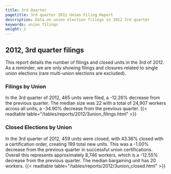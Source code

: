 ```yaml
---
title: 3rd Quarter 
pagetitle: 3rd quarter 2012 Union Filing Report
description: Data on union election filings in 2012 3rd quarter 
keywords: union filings
weight: 1
---
```


## 2012, 3rd quarter filings

This report details the number of filings and closed units in the 3rd of 2012. As a reminder, we are only showing filings and closures related to single union elections (rare multi-union elections are excluded).

### Filings by Union
In the 3rd quarter of 2012, 465 units were filed, a -12.26% decrease from the previous quarter. The median size was 22 with a total of 24,907 workers across all units, a -34.90% decrease from the previous quarter.
{{< readtable table="/tables/reports/2012/3union_filings.html" >}}

### Closed Elections by Union
In the 3rd quarter of 2012, 459 units were closed, with 43.36% closed with a certification order, creating 199 total new units. This was a -1.00% decrease from the previous quarter in successful union certifications. Overall this represents approximately 8,746 workers, which is a -12.55% decrease from the previous quarter. The median bargaining unit has 20 workers.
{{< readtable table="/tables/reports/2012/3union_closed.html" >}}
